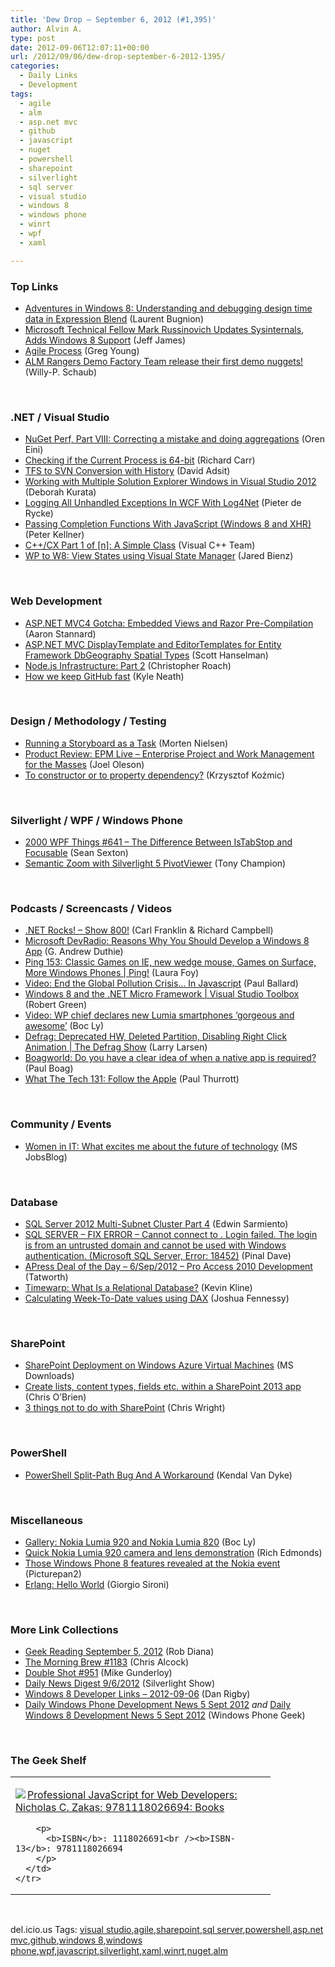```yaml
---
title: 'Dew Drop – September 6, 2012 (#1,395)'
author: Alvin A.
type: post
date: 2012-09-06T12:07:11+00:00
url: /2012/09/06/dew-drop-september-6-2012-1395/
categories:
  - Daily Links
  - Development
tags:
  - agile
  - alm
  - asp.net mvc
  - github
  - javascript
  - nuget
  - powershell
  - sharepoint
  - silverlight
  - sql server
  - visual studio
  - windows 8
  - windows phone
  - winrt
  - wpf
  - xaml

---
```

### <a name="top"></a>Top Links

  * [Adventures in Windows 8: Understanding and debugging design time data in Expression Blend][1] (Laurent Bugnion)
  * <a href="http://www.petri.co.il/microsoft-technical-fellow-mark-russinovich-updates-sysinternals-adds-windows-8-support.htm" target="_blank">Microsoft Technical Fellow Mark Russinovich Updates Sysinternals, Adds Windows 8 Support</a> (Jeff James)
  * [Agile Process][2] (Greg Young)
  * [ALM Rangers Demo Factory Team release their first demo nuggets!][3] (Willy-P. Schaub)

&#160;

### <a name="dotnet"></a>.NET / Visual Studio

  * [NuGet Perf, Part VIII: Correcting a mistake and doing aggregations][4] (Oren Eini)
  * [Checking if the Current Process is 64-bit][5] (Richard Carr)
  * [TFS to SVN Conversion with History][6] (David Adsit)
  * [Working with Multiple Solution Explorer Windows in Visual Studio 2012][7] (Deborah Kurata)
  * [Logging All Unhandled Exceptions In WCF With Log4Net][8] (Pieter de Rycke)
  * [Passing Completion Functions With JavaScript (Windows 8 and XHR)][9] (Peter Kellner)
  * [C++/CX Part 1 of [n]: A Simple Class][10] (Visual C++ Team)
  * [WP to W8: View States using Visual State Manager][11] (Jared Bienz)

&#160;

### <a name="web"></a>Web Development

  * [ASP.NET MVC4 Gotcha: Embedded Views and Razor Pre-Compilation][12] (Aaron Stannard)
  * [ASP.NET MVC DisplayTemplate and EditorTemplates for Entity Framework DbGeography Spatial Types][13] (Scott Hanselman)
  * [Node.js Infrastructure: Part 2][14] (Christopher Roach)
  * [How we keep GitHub fast][15] (Kyle Neath)

&#160;

### <a name="design"></a>Design / Methodology / Testing

  * [Running a Storyboard as a Task][16] (Morten Nielsen)
  * [Product Review: EPM Live &#8211; Enterprise Project and Work Management for the Masses][17] (Joel Oleson)
  * [To constructor or to property dependency?][18] (Krzysztof Koźmic)

&#160;

### <a name="silverlight"></a>Silverlight / WPF / Windows Phone

  * <a href="http://wpf.2000things.com/2012/09/06/641-the-difference-between-istabstop-and-focusable" target="_blank">2000 WPF Things #641 – The Difference Between IsTabStop and Focusable</a> (Sean Sexton)
  * [Semantic Zoom with Silverlight 5 PivotViewer][19] (Tony Champion)

&#160;

### <a name="podcasts"></a>Podcasts / Screencasts / Videos

  * <a href="http://www.dotnetrocks.com/default.aspx?ShowNum=800" target="_blank">.NET Rocks! &#8211; Show 800!</a> (Carl Franklin & Richard Campbell)
  * [Microsoft DevRadio: Reasons Why You Should Develop a Windows 8 App][20] (G. Andrew Duthie)
  * [Ping 153: Classic Games on IE, new wedge mouse, Games on Surface, More Windows Phones | Ping!][21] (Laura Foy)
  * [Video: End the Global Pollution Crisis… In Javascript][22] (Paul Ballard)
  * [Windows 8 and the .NET Micro Framework | Visual Studio Toolbox][23] (Robert Green)
  * [Video: WP chief declares new Lumia smartphones ‘gorgeous and awesome’][24] (Boc Ly)
  * [Defrag: Deprecated HW, Deleted Partition, Disabling Right Click Animation | The Defrag Show][25] (Larry Larsen)
  * <a href="http://boagworld.com/tumblog/do-you-have-a-clear-idea-of-when-a-native-app-is-required/" target="_blank">Boagworld: Do you have a clear idea of when a native app is required?</a> (Paul Boag)
  * [What The Tech 131: Follow the Apple][26] (Paul Thurrott)

&#160;

### <a name="events"></a>Community / Events

  * [Women in IT: What excites me about the future of technology][27] (MS JobsBlog)

&#160;

### <a name="sql"></a>Database

  * [SQL Server 2012 Multi-Subnet Cluster Part 4][28] (Edwin Sarmiento)
  * [SQL SERVER – FIX ERROR – Cannot connect to . Login failed. The login is from an untrusted domain and cannot be used with Windows authentication. (Microsoft SQL Server, Error: 18452)][29] (Pinal Dave)
  * [APress Deal of the Day &#8211; 6/Sep/2012 &#8211; Pro Access 2010 Development][30] (Tatworth)
  * [Timewarp: What Is a Relational Database?][31] (Kevin Kline)
  * [Calculating Week-To-Date values using DAX][32] (Joshua Fennessy)

&#160;

### <a name="sp"></a>SharePoint

  * [SharePoint Deployment on Windows Azure Virtual Machines][33] (MS Downloads)
  * [Create lists, content types, fields etc. within a SharePoint 2013 app][34] (Chris O&#8217;Brien)
  * [3 things not to do with SharePoint][35] (Chris Wright)

&#160;

### <a name="ps"></a>PowerShell

  * [PowerShell Split-Path Bug And A Workaround][36] (Kendal Van Dyke)

&#160;

### <a name="misc"></a>Miscellaneous

  * [Gallery: Nokia Lumia 920 and Nokia Lumia 820][37] (Boc Ly)
  * [Quick Nokia Lumia 920 camera and lens demonstration][38] (Rich Edmonds)
  * [Those Windows Phone 8 features revealed at the Nokia event][39] (Picturepan2)
  * [Erlang: Hello World][40] (Giorgio Sironi)

&#160;

### <a name="links"></a>More Link Collections

  * [Geek Reading September 5, 2012][41] (Rob Diana)
  * [The Morning Brew #1183][42] (Chris Alcock)
  * [Double Shot #951][43] (Mike Gunderloy)
  * [Daily News Digest 9/6/2012][44] (Silverlight Show)
  * [Windows 8 Developer Links – 2012-09-06][45] (Dan Rigby)
  * [Daily Windows Phone Development News 5 Sept 2012][46] _and_ [Daily Windows 8 Development News 5 Sept 2012][47] (Windows Phone Geek)

&#160;

### <a name="shelf"></a>The Geek Shelf

<div style="padding-bottom: 0px; margin: 0px; padding-left: 0px; padding-right: 0px; display: inline; float: none; padding-top: 0px" id="scid:7dc1bd33-94bd-46fd-a20b-0131235bcd47:7e4ca5cb-18c6-4d3c-97d1-f6ced8cde183" class="wlWriterEditableSmartContent">
  <table cellspacing="0" cellpadding="2" width="400" border="0" unselectable="on">
    <tr>
      <td valign="top" width="400">
        <p>
          <a title="Professional JavaScript for Web Developers: Nicholas C. Zakas: 9781118026694: Books" href="http://www.amazon.com/exec/obidos/ASIN/1118026691/alvinashcraft-20"><img data-recalc-dims="1" decoding="async" src="https://i0.wp.com/images.amazon.com/images/P/1118026691.01.MZZZZZZZ.jpg?w=660" border="0" align="left" style="float:left" />Professional JavaScript for Web Developers: Nicholas C. Zakas: 9781118026694: Books</a>
        </p>
        
        <p>
          <b>ISBN</b>: 1118026691<br /><b>ISBN-13</b>: 9781118026694
        </p>
      </td>
    </tr>
  </table>
</div>

&#160;

<div style="padding-bottom: 0px; margin: 0px; padding-left: 0px; padding-right: 0px; display: inline; float: none; padding-top: 0px" id="scid:0767317B-992E-4b12-91E0-4F059A8CECA8:743658e4-55c0-4ddf-bfae-0f027fdf11e2" class="wlWriterEditableSmartContent">
  del.icio.us Tags: <a href="http://del.icio.us/popular/visual+studio" rel="tag">visual studio</a>,<a href="http://del.icio.us/popular/agile" rel="tag">agile</a>,<a href="http://del.icio.us/popular/sharepoint" rel="tag">sharepoint</a>,<a href="http://del.icio.us/popular/sql+server" rel="tag">sql server</a>,<a href="http://del.icio.us/popular/powershell" rel="tag">powershell</a>,<a href="http://del.icio.us/popular/asp.net+mvc" rel="tag">asp.net mvc</a>,<a href="http://del.icio.us/popular/github" rel="tag">github</a>,<a href="http://del.icio.us/popular/windows+8" rel="tag">windows 8</a>,<a href="http://del.icio.us/popular/windows+phone" rel="tag">windows phone</a>,<a href="http://del.icio.us/popular/wpf" rel="tag">wpf</a>,<a href="http://del.icio.us/popular/javascript" rel="tag">javascript</a>,<a href="http://del.icio.us/popular/silverlight" rel="tag">silverlight</a>,<a href="http://del.icio.us/popular/xaml" rel="tag">xaml</a>,<a href="http://del.icio.us/popular/winrt" rel="tag">winrt</a>,<a href="http://del.icio.us/popular/nuget" rel="tag">nuget</a>,<a href="http://del.icio.us/popular/alm" rel="tag">alm</a>
</div>

 [1]: http://feedproxy.google.com/~r/galasoft/~3/4j-5qMnf8GI/adventures-in-windows-8-understanding-and-debugging-design-time-data.aspx
 [2]: http://feedproxy.google.com/~r/CodeBetter/~3/TampLTTlAO8/
 [3]: http://blogs.msdn.com/b/visualstudioalm/archive/2012/09/06/alm-rangers-demo-factory-team-release-their-first-demo-nuggets.aspx
 [4]: http://feedproxy.google.com/~r/AyendeRahien/~3/7-ZTfipU9nI/nuget-perf-part-viii-correcting-a-mistake-and-doing-aggregations
 [5]: http://feedproxy.google.com/~r/BlackwaspLatestAdditions/~3/fezqF7Zqau4/RSSLanding.aspx
 [6]: http://blog.pluralsight.com/2012/09/05/tfs-to-svn-conversion-with-history/
 [7]: http://blogs.msdn.com/b/mvpawardprogram/archive/2012/09/05/working-with-multiple-solution-explorer-windows-in-visual-studio-2012.aspx
 [8]: http://feeds.dzone.com/~r/zones/dotnet/~3/41okZ09gxzY/logging-all-unhandled
 [9]: http://peterkellner.net/2012/09/05/passing-completion-functions-with-javascript-windows-8-and-xhr/?utm_source=rss&utm_medium=rss&utm_campaign=passing-completion-functions-with-javascript-windows-8-and-xhr
 [10]: http://blogs.msdn.com/b/vcblog/archive/2012/09/05/cxxcxpart01asimpleclass.aspx
 [11]: http://feeds.dzone.com/~r/zones/css/~3/keJrzgX0hUk/wp-w8-view-states-using-visual
 [12]: http://www.aaronstannard.com/post.aspx?id=6aac5a3a-5892-4e72-9b09-b34d4dd8a8fc
 [13]: http://feedproxy.google.com/~r/ScottHanselman/~3/KUCP-nq1otk/ASPNETMVCDisplayTemplateAndEditorTemplatesForEntityFrameworkDbGeographySpatialTypes.aspx
 [14]: http://feedproxy.google.com/~r/nettuts/~3/ZfaiNJ_e7-0/
 [15]: https://github.com/blog/1252-how-we-keep-github-fast
 [16]: http://www.sharpgis.net/post.aspx?id=cb2e1970-415c-4d5c-a729-e0758b056947
 [17]: http://feedproxy.google.com/~r/JoelsSharepointLand/~3/l4lPr-6fNqo/ViewPost.aspx
 [18]: http://feedproxy.google.com/~r/Devlicious/~3/haeR7tjkc4U/to-constructor-or-to-property-dependency.aspx
 [19]: http://feedproxy.google.com/~r/tonychampion/~3/vL4U0uReccI/
 [20]: http://feeds.devhammer.net/~r/devhammer/~3/LLiddYxc4II/microsoft-devradio-reasons-why-you-should-develop-a-windows-8-app
 [21]: http://channel9.msdn.com/Shows/PingShow/Ping-153-Classic-Games-on-IE-new-wedge-mouse-Games-on-Surface-More-Windows-Phones
 [22]: http://blog.pluralsight.com/2012/09/05/video-end-the-global-pollution-crisis-in-javascript/
 [23]: http://channel9.msdn.com/Shows/Visual-Studio-Toolbox/Windows-8-and-the-NET-Micro-Framework
 [24]: http://feedproxy.google.com/~r/NokiaConversations-Posts/~3/OjNosezxjes/
 [25]: http://channel9.msdn.com/Shows/The-Defrag-Show/Defrag-Deprecated-HW-Deleted-Partition-Disabling-Right-Click-Animation
 [26]: http://www.winsupersite.com/article/podcast-2/tech-131-follow-apple-144181
 [27]: http://feeds.microsoftjobsblog.com/~r/MicrosoftJobsBlog/~3/kY7-D-JCsFQ/jessie3
 [28]: http://feedproxy.google.com/~r/MSSQLTips-LatestSqlServerTips/~3/cPNcRc6Obpw/tip.asp
 [29]: http://blog.sqlauthority.com/2012/09/06/sql-server-fix-error-cannot-connect-to-login-failed-the-login-is-from-an-untrusted-domain-and-cannot-be-used-with-windows-authentication-microsoft-sql-server-error-18452/
 [30]: http://geekswithblogs.net/TATWORTH/archive/2012/09/06/apress-deal-of-the-day---6sep2012---pro-access.aspx
 [31]: http://www.sqlservercentral.com/blogs/kevinekline/2012/09/05/timewarp-what-is-a-relational-database/
 [32]: http://blogs.lessthandot.com/index.php/DataMgmt/DataDesign/calculating-week-to-date-values
 [33]: http://www.microsoft.com/en-us/download/details.aspx?id=34598&WT.mc_id=rss_alldownloads_all
 [34]: http://feedproxy.google.com/~r/ChrisObrien/~3/TlqORmsS500/create-lists-content-types-files-etc.html
 [35]: http://feeds.betanews.com/~r/bn/~3/JkFAXWg6-hM/
 [36]: http://www.sqlservercentral.com/blogs/kendalvandyke/2012/09/05/powershell-split-path-bug-and-a-workaround/
 [37]: http://feedproxy.google.com/~r/NokiaConversations-Posts/~3/CUd4pY6bVN0/
 [38]: http://feedproxy.google.com/~r/wmexperts/~3/efp8C0alJE0/story01.htm
 [39]: http://feedproxy.google.com/~r/liveside/~3/I74sPEsTfeU/
 [40]: http://feeds.dzone.com/~r/zones/agile/~3/t3p7sdy6v1g/erlang-hello-world
 [41]: http://feedproxy.google.com/~r/RegularGeek/~3/9wz4wIXw7c4/
 [42]: http://feedproxy.google.com/~r/ReflectivePerspective/~3/LeDGQWVV-PI/
 [43]: http://afreshcup.com/home/2012/9/5/double-shot-951.html
 [44]: http://feedproxy.google.com/~r/silverlightshow/~3/bNreGy0VcFU/Daily-News-Digest-9-6-2012.aspx
 [45]: http://danrigby.com/2012/09/05/windows-8-developer-links-2012-09-06/
 [46]: http://feedproxy.google.com/~r/Windowsphonegeek/~3/NiyoIDsEbc8/Daily-Windows-Phone-Development-News-5-Sept-2012
 [47]: http://www.windowsphonegeek.com/windows-8-news/Daily-Windows-8-Development-News-5-Sept-2012